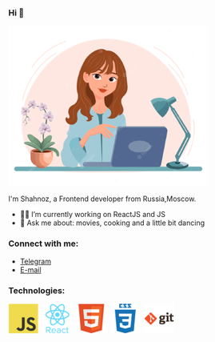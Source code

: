 ### Hi 👋

![Header](https://github.com/Shahnoz18/Shahnoz18/blob/main/assets/header.png)

I'm Shahnoz, a Frontend developer from Russia,Moscow.

- 👨‍💻 I’m currently working on ReactJS and JS
- 💬 Ask me about: movies, cooking and a little bit dancing

### Connect with me:
- <a href="https://t.me/ShShah18" target="blank">Telegram</a>
- <a href="shob181296@mail.ru" target="blank">E-mail</a>

### Technologies:
<div>
  <img src="https://github.com/devicons/devicon/blob/master/icons/javascript/javascript-original.svg" title="JavaScript" alt="JavaScript" width="60" height="60"/>&nbsp;
  <img src="https://github.com/devicons/devicon/blob/master/icons/react/react-original-wordmark.svg" title="React" alt="React" width="60" height="60"/>&nbsp;
  <img src="https://github.com/devicons/devicon/blob/master/icons/html5/html5-original.svg" title="HTML5" alt="HTML" width="60" height="60"/>&nbsp;
  <img src="https://github.com/devicons/devicon/blob/master/icons/css3/css3-plain-wordmark.svg"  title="CSS3" alt="CSS" width="60" height="60"/>&nbsp;
  <img src="https://github.com/devicons/devicon/blob/master/icons/git/git-original-wordmark.svg" title="Git" **alt="Git" width="60" height="60"/>
</div>

